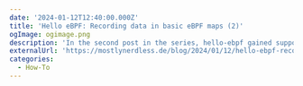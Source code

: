 ```yaml
---
date: '2024-01-12T12:40:00.000Z'
title: 'Hello eBPF: Recording data in basic eBPF maps (2)'
ogImage: ogimage.png
description: 'In the second post in the series, hello-ebpf gained support for basic eBPF hash maps and the ability to store structures in these maps'
externalUrl: 'https://mostlynerdless.de/blog/2024/01/12/hello-ebpf-recording-data-in-basic-ebpf-maps-2/'
categories:
  - How-To
---
```

